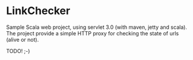 
LinkChecker
===========

Sample Scala web project, using servlet 3.0 (with maven, jetty and scala). The project provide a simple HTTP proxy for checking the state of urls (alive or not).


TODO! ;-)
